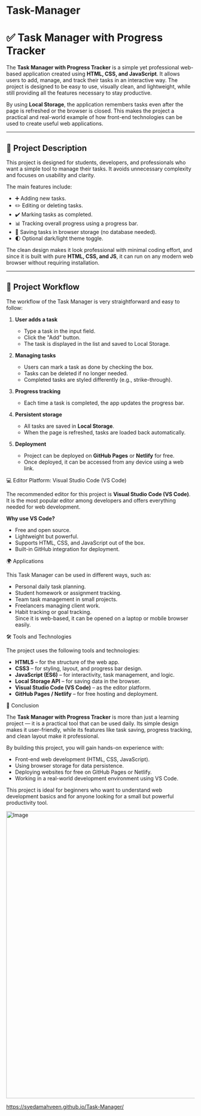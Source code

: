 # Task-Manager

# ✅ Task Manager with Progress Tracker

The **Task Manager with Progress Tracker** is a simple yet professional web-based application created using **HTML, CSS, and JavaScript**. It allows users to add, manage, and track their tasks in an interactive way. The project is designed to be easy to use, visually clean, and lightweight, while still providing all the features necessary to stay productive.  

By using **Local Storage**, the application remembers tasks even after the page is refreshed or the browser is closed. This makes the project a practical and real-world example of how front-end technologies can be used to create useful web applications.

---

## 📖 Project Description

This project is designed for students, developers, and professionals who want a simple tool to manage their tasks. It avoids unnecessary complexity and focuses on usability and clarity.  

The main features include:  
- ➕ Adding new tasks.  
- ✏️ Editing or deleting tasks.  
- ✔️ Marking tasks as completed.  
- 📊 Tracking overall progress using a progress bar.  
- 💾 Saving tasks in browser storage (no database needed).  
- 🌓 Optional dark/light theme toggle.  

The clean design makes it look professional with minimal coding effort, and since it is built with pure **HTML, CSS, and JS**, it can run on any modern web browser without requiring installation.

---

## 🔄 Project Workflow

The workflow of the Task Manager is very straightforward and easy to follow:

1. **User adds a task**  
   - Type a task in the input field.  
   - Click the "Add" button.  
   - The task is displayed in the list and saved to Local Storage.  

2. **Managing tasks**  
   - Users can mark a task as done by checking the box.  
   - Tasks can be deleted if no longer needed.  
   - Completed tasks are styled differently (e.g., strike-through).  

3. **Progress tracking**  
   - Each time a task is completed, the app updates the progress bar.  
   

4. **Persistent storage**  
   - All tasks are saved in **Local Storage**.  
   - When the page is refreshed, tasks are loaded back automatically.  

5. **Deployment**  
   - Project can be deployed on **GitHub Pages** or **Netlify** for free.  
   - Once deployed, it can be accessed from any device using a web link.  


 💻 Editor Platform: Visual Studio Code (VS Code)

The recommended editor for this project is **Visual Studio Code (VS Code)**. It is the most popular editor among developers and offers everything needed for web development.  

**Why use VS Code?**  
- Free and open source.  
- Lightweight but powerful.  
- Supports HTML, CSS, and JavaScript out of the box.  
 - Built-in GitHub integration for deployment.  


 🌍 Applications

This Task Manager can be used in different ways, such as:  
- Personal daily task planning.  
- Student homework or assignment tracking.  
- Team task management in small projects.  
- Freelancers managing client work.  
- Habit tracking or goal tracking.  
Since it is web-based, it can be opened on a laptop or mobile browser easily.


🛠️ Tools and Technologies

The project uses the following tools and technologies:  

- **HTML5** – for the structure of the web app.  
- **CSS3** – for styling, layout, and progress bar design.  
- **JavaScript (ES6)** – for interactivity, task management, and logic.  
- **Local Storage API** – for saving data in the browser.  
- **Visual Studio Code (VS Code)** – as the editor platform.  
- **GitHub Pages / Netlify** – for free hosting and deployment.  



 🚀 Conclusion

The **Task Manager with Progress Tracker** is more than just a learning project — it is a practical tool that can be used daily. Its simple design makes it user-friendly, while its features like task saving, progress tracking, and clean layout make it professional.  

By building this project, you will gain hands-on experience with:  
- Front-end web development (HTML, CSS, JavaScript).  
- Using browser storage for data persistence.  
- Deploying websites for free on GitHub Pages or Netlify.  
- Working in a real-world development environment using VS Code.  

This project is ideal for beginners who want to understand web development basics and for anyone looking for a small but powerful productivity tool.

<img width="1366" height="768" alt="Image" src="https://github.com/user-attachments/assets/782fedb8-cb64-4fa0-84ee-3cf47271eaaa" />


https://syedamahveen.github.io/Task-Manager/
